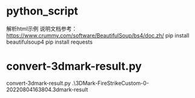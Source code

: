 # python_script
解析html示例
说明文档参考：https://www.crummy.com/software/BeautifulSoup/bs4/doc.zh/
pip install beautifulsoup4
pip install requests

# convert-3dmark-result.py
convert-3dmark-result.py .\3DMark-FireStrikeCustom-0-20220804163804.3dmark-result
